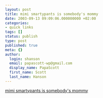```yaml
---
layout: post
title: mimi smartypants is somebody's mommy
date: 2003-09-13 09:09:06.000000000 +02:00
categories:
- quick links
tags: []
status: publish
type: post
published: true
meta: {}
author:
  login: shanson
  email: papascott-wp@gmail.com
  display_name: PapaScott
  first_name: Scott
  last_name: Hanson
---
```

<p><a title="sorry, I gave away the ending" href="http://smartypants.diaryland.com/091003.html">mimi smartypants is somebody's mommy</a></p>

